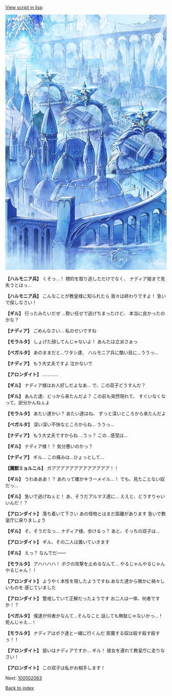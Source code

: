 [View script in lisp](../scripts/100502061.txt)

![400_angel_town_daytime.png](../images/backgrounds/400_angel_town_daytime.png)

**【ハルモニア兵】**
くそっ…！
標的を取り逃しただけでなく、
ナディア姫まで見失うとはっ…

**【ハルモニア兵】**
こんなことが教皇様に知られたら
我々は終わりですよ！
急いで探しなさい！

**【ギル】**
行ったみたいだぜ
…勢い任せで逃げちまったけど、
本当に良かったのかな？

**【ナディア】**
ごめんなさい…
私のせいですね

**【モラルタ】**
しょげた顔してんじゃないよ！
あんたは立派さぁっ

**【ベガルタ】**
あのままだと…ワタシ達、
ハルモニア兵に酷い目に…ううっ…

**【ナディア】**
もう大丈夫ですよ
泣かないで

**【アロンダイト】**
…………

**【ギル】**
ナディア様はお人好しだよなあ…
で、この双子どうすんだ？

**【ギル】**
あんた達、どっから来たんだよ？
この前も突然現れて、
すぐいなくなって、訳分かんねぇよ

**【モラルタ】**
あたい達かい？
あたい達はね、
ずっと深いところから来たんだよ

**【ベガルタ】**
深い深い不快なところからね…
ううっ…

**【ナディア】**
もう大丈夫ですからね
…うっ？
この…感覚は…

**【ギル】**
ナディア様！？
気分悪いのかっ？

**【ナディア】**
ギル…
この痛みは…ひょっとして…

**【魔獣ミョルニル】**
ガアアアアアアアアアアアアア！！

**【ギル】**
うわあああ！？
あれって確かキラーメイル…！
でも、見たことない奴だっ…

**【ギル】**
急いで逃げねぇと！
あ、そうだアルマス達に…
ええと、どうすりゃいいんだ！？

**【アロンダイト】**
落ち着いて下さい
あの怪物とはまだ距離があります
急いで教皇庁に戻りましょう

**【ギル】**
そ、そうだなっ…
ナディア様、歩けるっ？
あと、そっちの双子は…

**【アロンダイト】**
ギル、その二人は置いていきます

**【ギル】**
えっ？
なんでだ――

**【モラルタ】**
アハハハハ！
ボクの攻撃を止めるなんて…
やるじゃんやるじゃんやるじゃん！！

**【アロンダイト】**
ようやく本性を現したようですね
あなた達から微かに禍々しいものを
感じていました

**【アロンダイト】**
警戒していて正解だったようです
お二人は一体、何者ですか！？

**【ベガルタ】**
僕達が何者かなんて…そんなこと
話しても無駄じゃないかっ…！
死んじゃえ…！

**【モラルタ】**
ナディアはボク達と一緒に行くんだ
邪魔する奴は殺す殺す殺すぅ！！

**【アロンダイト】**
狙いはナディアですか…
ギル！
彼女を連れて教皇庁に走りなさい！

**【アロンダイト】**
この双子は私がお相手します！


Next: [100502063](100502063.md)

[Back to index](index.md)
